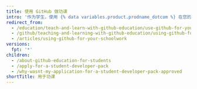 ```yaml
---
title: 使用 GitHub 做功课
intro: '作为学生，使用 {% data variables.product.prodname_dotcom %} 在您的学校项目上协作，并构建真实世界的体验。'
redirect_from:
  - /education/teach-and-learn-with-github-education/use-github-for-your-schoolwork
  - /github/teaching-and-learning-with-github-education/using-github-for-your-schoolwork
  - /articles/using-github-for-your-schoolwork
versions:
  fpt: '*'
children:
  - /about-github-education-for-students
  - /apply-for-a-student-developer-pack
  - /why-wasnt-my-application-for-a-student-developer-pack-approved
shortTitle: 用于功课
---
```


